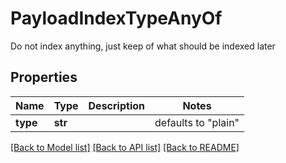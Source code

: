 # PayloadIndexTypeAnyOf

Do not index anything, just keep of what should be indexed later
## Properties
Name | Type | Description | Notes
------------ | ------------- | ------------- | -------------
**type** | **str** |  | defaults to "plain"

[[Back to Model list]](../README.md#documentation-for-models) [[Back to API list]](../README.md#documentation-for-api-endpoints) [[Back to README]](../README.md)


